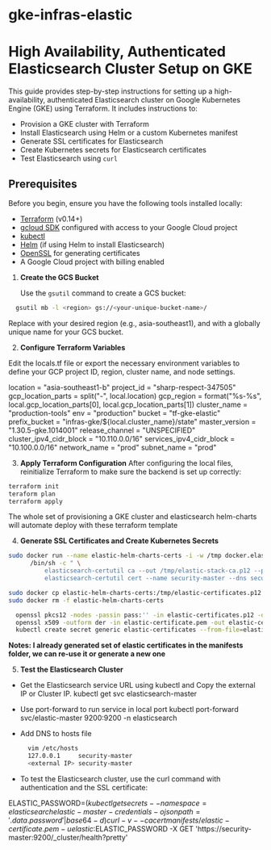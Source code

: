 # gke-infras-elastic
# High Availability, Authenticated Elasticsearch Cluster Setup on GKE

This guide provides step-by-step instructions for setting up a high-availability, authenticated Elasticsearch cluster on Google Kubernetes Engine (GKE) using Terraform. It includes instructions to:

- Provision a GKE cluster with Terraform
- Install Elasticsearch using Helm or a custom Kubernetes manifest
- Generate SSL certificates for Elasticsearch
- Create Kubernetes secrets for Elasticsearch certificates
- Test Elasticsearch using `curl`

## Prerequisites

Before you begin, ensure you have the following tools installed locally:

- [Terraform](https://www.terraform.io/downloads.html) (v0.14+)
- [gcloud SDK](https://cloud.google.com/sdk/docs/install) configured with access to your Google Cloud project
- [kubectl](https://kubernetes.io/docs/tasks/tools/install-kubectl/)
- [Helm](https://helm.sh/docs/intro/install/) (if using Helm to install Elasticsearch)
- [OpenSSL](https://www.openssl.org/) for generating certificates
- A Google Cloud project with billing enabled

1. **Create the GCS Bucket**

   Use the `gsutil` command to create a GCS bucket:
  ```bash
    gsutil mb -l <region> gs://<your-unique-bucket-name>/
  ```
Replace <region> with your desired region (e.g., asia-southeast1), and <your-unique-bucket-name> with a globally unique name for your GCS bucket.

2. **Configure Terraform Variables**

Edit the locals.tf file or export the necessary environment variables to define your GCP project ID, region, cluster name, and node settings.

  location                 = "asia-southeast1-b"
  project_id               = "sharp-respect-347505"
  gcp_location_parts       = split("-", local.location)
  gcp_region               = format("%s-%s", local.gcp_location_parts[0], local.gcp_location_parts[1])
  cluster_name             = "production-tools"
  env                      = "production"
  bucket                   = "tf-gke-elastic"
  prefix_bucket            = "infras-gke/${local.cluster_name}/state"
  master_version           = "1.30.5-gke.1014001"
  release_channel          = "UNSPECIFIED"
  cluster_ipv4_cidr_block  = "10.110.0.0/16"
  services_ipv4_cidr_block = "10.100.0.0/16"
  network_name             = "prod"
  subnet_name              = "prod"

3. **Apply Terraform Configuration**
After configuring the local files, reinitialize Terraform to make sure the backend is set up correctly:
  ```bash
  terraform init
  teraform plan
  terraform apply
  ```
The whole set of provisioning a GKE cluster and elasticsearch helm-charts will automate deploy with these terraform template

4. **Generate SSL Certificates and Create Kubernetes Secrets**
  ```bash
  sudo docker run --name elastic-helm-charts-certs -i -w /tmp docker.elastic.co/elasticsearch/elasticsearch:8.5.1 \
		/bin/sh -c " \
			elasticsearch-certutil ca --out /tmp/elastic-stack-ca.p12 --pass '' && \
			elasticsearch-certutil cert --name security-master --dns security-master --ca /tmp/elastic-stack-ca.p12 --pass '' --ca-pass '' --out /tmp/elastic-certificates.p12"

  sudo docker cp elastic-helm-charts-certs:/tmp/elastic-certificates.p12 ./
  sudo docker rm -f elastic-helm-charts-certs 

	openssl pkcs12 -nodes -passin pass:'' -in elastic-certificates.p12 -out elastic-certificate.pem
	openssl x509 -outform der -in elastic-certificate.pem -out elastic-certificate.crt
	kubectl create secret generic elastic-certificates --from-file=elastic-certificates.p12
  ```
**Notes: I already generated set of elastic certificates in the manifests folder, we can re-use it or generate a new one**

5. **Test the Elasticsearch Cluster**
- Get the Elasticsearch service URL using kubectl and Copy the external IP or Cluster IP.
  kubectl get svc elasticsearch-master
- Use port-forward to run service in local port
  kubectl port-forward svc/elastic-master 9200:9200 -n elasticsearch

- Add DNS to hosts file
  ```bash
    vim /etc/hosts
    127.0.0.1     security-master
    <external IP> security-master
  ```

- To test the Elasticsearch cluster, use the curl command with authentication and the SSL certificate:

ELASTIC_PASSWORD=$(kubectl get secrets --namespace=elasticsearch elastic-master-credentials -ojsonpath='{.data.password}' | base64 -d)
curl -v --cacert manifests/elastic-certificate.pem -u elastic:$ELASTIC_PASSWORD -X GET 'https://security-master:9200/_cluster/health?pretty'

